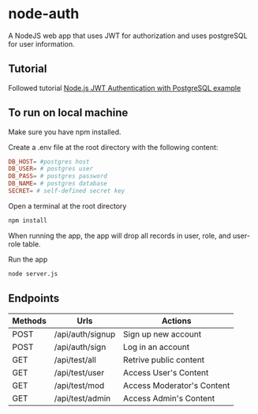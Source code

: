 # node-auth
A NodeJS web app that uses JWT for authorization and uses postgreSQL for user information.

## Tutorial
Followed tutorial [Node.js JWT Authentication with PostgreSQL example](https://bezkoder.com/node-js-jwt-authentication-postgresql/)

## To run on local machine

Make sure you have npm installed.

Create a .env file at the root directory with the following content:
```conf
DB_HOST= #postgres host
DB_USER= # postgres user
DB_PASS= # postgres password
DB_NAME= # postgres database
SECRET= # self-defined secret key
```
Open a terminal at the root directory
```bash
npm install
```
When running the app, the app will drop all records in user, role, and user-role table.

Run the app
```bash
node server.js
```

## Endpoints
**Methods** | **Urls** | **Actions**
--- | --- | ---|
POST | /api/auth/signup | Sign up new account
POST | /api/auth/sign | Log in an account
GET | /api/test/all | Retrive public content
GET | /api/test/user | Access User's Content
GET | /api/test/mod | Access Moderator's Content
GET | /api/test/admin | Access Admin's Content